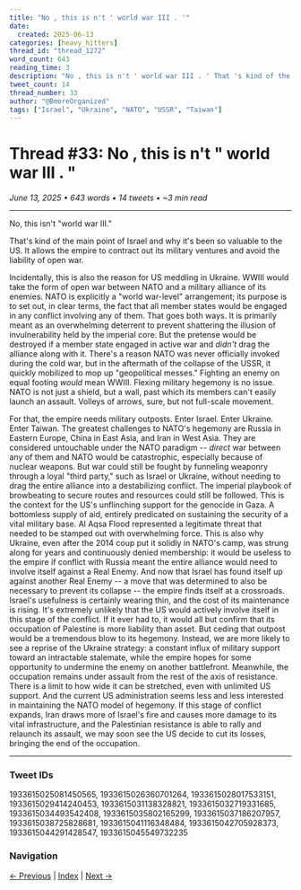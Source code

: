 ```yaml
---
title: "No , this is n't ' world war III . '"
date:
  created: 2025-06-13
categories: [heavy_hitters]
thread_id: "thread_1272"
word_count: 643
reading_time: 3
description: "No , this is n't ' world war III . ' That 's kind of the main point of Israel and why it 's been so valuable to the US ."
tweet_count: 14
thread_number: 33
author: "@BmoreOrganized"
tags: ["Israel", "Ukraine", "NATO", "USSR", "Taiwan"]
---
```

# Thread #33: No , this is n't " world war III . "

*June 13, 2025 • 643 words • 14 tweets • ~3 min read*

---

No, this isn't "world war III."

That's kind of the main point of Israel and why it's been so valuable to the US. It allows the empire to contract out its military ventures and avoid the liability of open war.

Incidentally, this is also the reason for US meddling in Ukraine. WWIII would take the form of open war between NATO and a military alliance of its enemies. NATO is explicitly a "world war-level" arrangement; its purpose is to set out, in clear terms, the fact that all member states would be engaged in any conflict involving any of them. That goes both ways. It is primarily meant as an overwhelming deterrent to prevent shattering the illusion of invulnerability held by the imperial core. But the pretense would be destroyed if a member state engaged in active war and *didn't* drag the alliance along with it. There's a reason NATO was never officially invoked during the cold war, but in the aftermath of the collapse of the USSR, it quickly mobilized to mop up "geopolitical messes." Fighting an enemy on equal footing *would* mean WWIII. Flexing military hegemony is no issue. NATO is not just a shield, but a wall, past which its members can't easily launch an assault. Volleys of arrows, sure, but not full-scale movement.

For that, the empire needs military outposts. Enter Israel. Enter Ukraine. Enter Taiwan. The greatest challenges to NATO's hegemony are Russia in Eastern Europe, China in East Asia, and Iran in West Asia. They are considered untouchable under the NATO paradigm -- *direct* war between any of them and NATO would be catastrophic, especially because of nuclear weapons. But war could still be fought by funneling weaponry through a loyal "third party," such as Israel or Ukraine, without needing to drag the entire alliance into a destabilizing conflict. The imperial playbook of browbeating to secure routes and resources could still be followed. This is the context for the US's unflinching support for the genocide in Gaza. A bottomless supply of aid, entirely predicated on sustaining the security of a vital military base. Al Aqsa Flood represented a legitimate threat that needed to be stamped out with overwhelming force. This is also why Ukraine, even after the 2014 coup put it solidly in NATO's camp, was strung along for years and continuously denied membership: it would be useless to the empire if conflict with Russia meant the entire alliance would need to involve itself against a Real Enemy. And now that Israel has found itself up against another Real Enemy -- a move that was determined to also be necessary to prevent its collapse -- the empire finds itself at a crossroads. Israel's usefulness is certainly wearing thin, and the cost of its maintenance is rising. It's extremely unlikely that the US would actively involve itself in this stage of the conflict. If it ever had to, it would all but confirm that its occupation of Palestine is more liability than asset. But ceding that outpost would be a tremendous blow to its hegemony. Instead, we are more likely to see a reprise of the Ukraine strategy: a constant influx of military support toward an intractable stalemate, while the empire hopes for some opportunity to undermine the enemy on another battlefront. Meanwhile, the occupation remains under assault from the rest of the axis of resistance. There is a limit to how wide it can be stretched, even with unlimited US support. And the current US administration seems less and less interested in maintaining the NATO model of hegemony. If this stage of conflict expands, Iran draws more of Israel's fire and causes more damage to its vital infrastructure, and the Palestinian resistance is able to rally and relaunch its assault, we may soon see the US decide to cut its losses, bringing the end of the occupation.

---

### Tweet IDs
1933615025081450565, 1933615026360701264, 1933615028017533151, 1933615029414240453, 1933615031138328821, 1933615032719331685, 1933615034493542408, 1933615035802165299, 1933615037186207957, 1933615038725828681, 1933615041116348484, 1933615042705928373, 1933615044291428547, 1933615045549732235

### Navigation
[← Previous](032-*.md) | [Index](index.md) | [Next →](034-*.md)